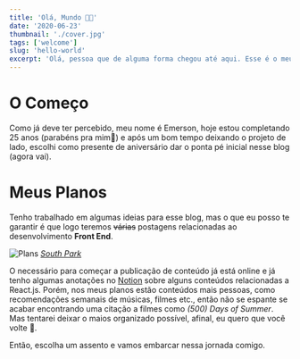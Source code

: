 ```yaml
---
title: 'Olá, Mundo 👨‍🚀'
date: '2020-06-23'
thumbnail: './cover.jpg'
tags: ['welcome']
slug: 'hello-world'
excerpt: 'Olá, pessoa que de alguma forma chegou até aqui. Esse é o meu mais novo projeto, espero que goste e seja muito bem vindo (a)!'
---
```


# O Começo

Como já deve ter percebido, meu nome é Emerson, hoje estou completando 25 anos (parabéns pra mim🎉) e após um bom tempo deixando o projeto de lado, escolhi como presente de aniversário dar o ponta pé inicial nesse blog (agora vai).

# Meus Planos

Tenho trabalhado em algumas ideias para esse blog, mas o que eu posso te garantir é que logo teremos ~~várias~~ postagens relacionadas ao desenvolvimento **Front End**.

![Plans](https://media.giphy.com/media/26ufhYjBs6C4Q5SJG/giphy.gif)
*[South Park](https://pt.wikipedia.org/wiki/South_Park)*

O necessário para começar a publicação de conteúdo já está online e já tenho algumas anotações no [Notion](https://www.notion.so/) sobre alguns conteúdos relacionadas a React.js. Porém, nos meus planos estão conteúdos mais pessoas, como recomendações semanais de músicas, filmes etc., então não se espante se acabar encontrando uma citação a filmes como _(500) Days of Summer_. Mas tentarei deixar o maios organizado possível, afinal, eu quero que você volte 🙂.

Então, escolha um assento e vamos embarcar nessa jornada comigo.

